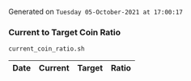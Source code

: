 Generated on `Tuesday 05-October-2021 at 17:00:17`

### Current to Target Coin Ratio
`current_coin_ratio.sh`

Date|Current|Target|Ratio
---|---|---|---
